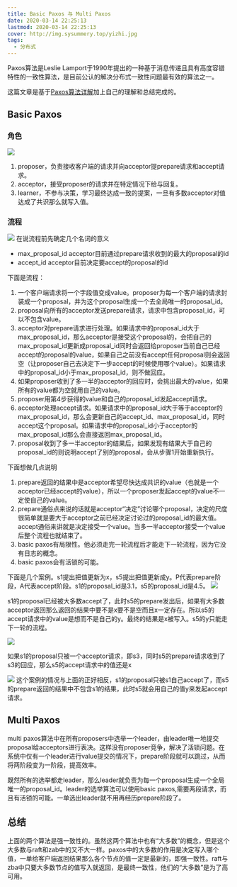 ```yaml
---
title: Basic Paxos 与 Multi Paxos
date: 2020-03-14 22:25:13
lastmod: 2020-03-14 22:25:13
cover: http://img.sysummery.top/yizhi.jpg
tags:
  - 分布式
---
```

Paxos算法是Leslie Lamport于1990年提出的一种基于消息传递且具有高度容错特性的一致性算法，是目前公认的解决分布式一致性问题最有效的算法之一。
<!--more-->
这篇文章是基于[Paxos算法详解](http://zhuanlan.zhihu.com/p/31780743)加上自己的理解和总结完成的。
## Basic Paxos
### 角色
![](http://img.sysummery.top/paxosjuese.jpg)
1. proposer，负责接收客户端的请求并向acceptor提prepare请求和accept请求。
2. acceptor，接受proposer的请求并在特定情况下给与回复。
3. learner，不参与决策，学习最终达成一致的提案，一旦有多数acceptor对值达成了共识那么就写入值。

### 流程
![](http://img.sysummery.top/paxos%E6%B5%81%E7%A8%8B.jpg)
在说流程前先确定几个名词的意义
* max_proposal_id acceptor目前通过prepare请求收到的最大的proposal的id
* accept_id acceptor目前决定要accept的proposal的id

下面是流程：
1. 一个客户端请求将一个字段值变成value。proposer为每一个客户端的请求封装成一个proposal，并为这个proposal生成一个去全局唯一的proposal_id。
2. proposal向所有的acceptor发送prepare请求，请求中包含proposal_id，可以不包含value。
3. acceptor对prepare请求进行处理。如果请求中的proposal_id大于max_proposal_id，那么acceptor是接受这个proposal的，会把自己的max_proposal_id更新成proposal_id同时会返回给proposer当前自己已经accept的proposal的value，如果自己之前没有accept任何proposal则会返回空（让proposer自己去决定下一步accept的时候使用哪个value）。如果请求中的proposal_id小于max_proposal_id，则不做回应。
4. 如果proposer收到了多一半的acceptor的回应时，会挑出最大的value，如果所有的value都为空就用自己的value。
5. proposer用第4步获得的value和自己的proposal_id发起accept请求。
6. acceptor处理accept请求。如果请求中的proposal_id大于等于acceptor的max_proposal_id，那么会更新自己的accept_id、max_proposal_id，同时accept这个proposal。如果请求中的proposal_id小于acceptor的max_proposal_id那么会直接返回max_proposal_id。
7. proposal收到了多一半acceptor的结果后，如果发现有结果大于自己的proposal_id的则说明accept了别的proposal，会从步骤1开始重新执行。

下面想做几点说明

1. prepare返回的结果中是acceptor希望尽快达成共识的value（也就是一个acceptor已经accept的value），所以一个proposer发起accept的value不一定使自己的value。
2. prepare通俗点来说的话就是acceptor“决定”讨论哪个proposal，决定的尺度很简单就是要大于acceptor之前已经决定讨论过的proposal_id的最大值。accept通俗来讲就是决定接受一个value。当多一半acceptor接受一个value后整个流程也就结束了。
3. basic paxos有局限性。他必须走完一轮流程后才能走下一轮流程，因为它没有日志的概念。
4. basic paxos会有活锁的可能。

下面是几个案例。s1提出把值更新为x，s5提出把值更新成y。P代表prepare阶段，A代表accept阶段。s1的proposal_id是3.1，s5的proposal_id是4.5。
![](http://img.sysummery.top/paxos%E6%A1%88%E4%BE%8B1.jpg)

s1的proposal已经被大多数accept了，此时s5的prepare发出后，如果有大多数acceptor返回那么返回的结果中要不是x要不是空而且x一定存在。所以s5的accept请求中的value是想而不是自己的y。最终的结果是x被写入。s5的y只能走下一轮的流程。

![](http://img.sysummery.top/paxos%E7%A4%BA%E4%BE%8B2.jpg)

如果s1的proposal只被一个acceptor请求，即s3，同时s5的prepare请求收到了s3的回应，那么s5的accept请求中的值还是x

![](http://img.sysummery.top/paxos%E7%A4%BA%E4%BE%8B3.jpg)
这个案例的情况与上面的正好相反，s1的proposal只被s1自己accept了，而s5的prepare返回的结果中不包含s1的结果，此时s5就会用自己的值y来发起accept请求。

## Multi Paxos
multi paxos算法中在所有proposers中选举一个leader，由leader唯一地提交proposal给acceptors进行表决。这样没有proposer竞争，解决了活锁问题。在系统中仅有一个leader进行value提交的情况下，prepare阶段就可以跳过，从而将两阶段变为一阶段，提高效率。

既然所有的选举都走leader，那么leader就负责为每一个proposal生成一个全局唯一的proposal_id。leader的选举算法可以使用basic paxos,需要两段请求，而且有活锁的可能。一单选出leader就不用再经历prepare阶段了。

## 总结
上面的两个算法是强一致性的。虽然这两个算法中也有“大多数”的概念，但是这个大多数与raft和zab中的又不大一样。paxos中的大多数的作用是决定写入哪个值，一单给客户端返回结果那么各个节点的值一定是最新的，即强一致性。raft与zba中只要大多数节点的值写入就返回，是最终一致性，他们的“大多数”是为了高可用。



